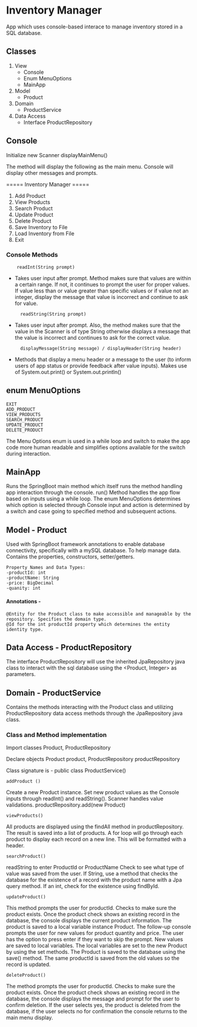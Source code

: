# Inventory Manager
App which uses console-based interace to manage inventory stored in a SQL database.

## Classes
  1. View 
      * Console
      * Enum MenuOptions
      * MainApp
  2. Model
      * Product
  3. Domain
      * ProductService
  4. Data Access
      * Interface ProductRepository

## Console 
Initialize new Scanner
displayMainMenu()

The method will display the following as the main menu. Console will display other messages and prompts. 

===== Inventory Manager =====
1. Add Product
2. View Products
3. Search Product
4. Update Product
5. Delete Product
6. Save Inventory to File
7. Load Inventory from File
8. Exit

### Console Methods
		readInt(String prompt) 
* Takes user input after prompt. Method makes sure that values are within a certain range. If not, it continues to prompt the user for proper values. 
If value less than or value greater than specific values or if value not an integer, display the message that value is incorrect and continue to ask for value.

		readString(String prompt)
* Takes user input after prompt. Also, the method makes sure that the value in the Scanner is of type String otherwise displays a message that the value is incorrect and continues to ask for the correct value.

		displayMessage(String message) / displayHeader(String header)
* Methods that display a menu header or a message to the user (to inform users of app status or provide feedback after value inputs).
Makes use of System.out.print() or System.out.println()

## enum MenuOptions
	EXIT
	ADD_PRODUCT
	VIEW_PRODUCTS
	SEARCH_PRODUCT
	UPDATE_PRODUCT
	DELETE_PRODUCT

The Menu Options enum is used in a while loop and switch to make the app code more human readable and simplifies options available for the switch during interaction. 

## MainApp
Runs the SpringBoot main method which itself runs the method handling app interaction through the console. 
run()
Method handles the app flow based on inputs using a while loop.
The enum MenuOptions determines which option is selected through Console input and action is determined by a switch and case going to specified method and subsequent actions.

## Model - Product
Used with SpringBoot framework annotations to enable database connectivity, specifically with a mySQL database. To help manage data.
Contains the properties, constructors, setter/getters.

	Property Names and Data Types:
	-productId: int
	-productName: String
	-price: BigDecimal
	-quanity: int

#### Annotations - 
	@Entity for the Product class to make accessible and manageable by the repository. Specifies the domain type.
 	@Id for the int productId property which determines the entity identity type.

## Data Access - ProductRepository
The interface ProductRepository will use the inherited JpaRepository java class to interact with the sql database using the <Product, Integer> as parameters.

## Domain - ProductService
Contains the methods interacting with the Product class and utilizing ProductRepository data access methods through the JpaRepository java class.


### Class and Method implementation	
Import classes
Product, ProductRepository
	
Declare objects
Product product, ProductRepository productRepository

Class signature is - public class ProductService()

	addProduct ()
Create a new Product instance.
Set new product values as the Console inputs through readInt() and readString().
Scanner handles value validations.
productRepository.add(new Product)

	viewProducts()
All products are displayed using the findAll method in productRepository. The result is saved into a list of products. A for loop will go through each product to display each record on a new line. This will be formatted with a header.
	
	searchProduct()
readString to enter ProductId or ProductName
Check to see what type of value was saved from the user.
If String, use a method that checks the database for the existence of a record with the product name with a Jpa query method. If an int, check for the existence using findById.

	updateProduct()
This method prompts the user for productId. Checks to make sure the product exists. Once the product check shows an existing record in the database, the console displays the current product information. The product is saved to a local variable instance Product.  The follow-up console prompts the user for new values for product quantity and price. The user has the option to press enter if they want to skip the prompt. 
New values are saved to local variables. The local variables are set to the new Product by using the set methods. The Product is saved to the database using the save() method. The same productId is saved from the old values so the record is updated.

	deleteProduct()
The method prompts the user for productId.  Checks to make sure the product exists. Once the product check shows an existing record in the database, the console displays the message and prompt for the user to confirm deletion. If the user selects yes, the product is deleted from the database, if the user selects no for confirmation the console returns to the main menu display.


